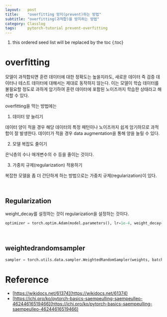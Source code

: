 ```yaml
---
layout:   post
title:    "overfitting 방지(prevent)하는 방법"
subtitle: "overfitting(과적합)을 방지하는 방법"
category: Classlog
tags:     pytorch-tutorial prevent-overfitting
---
```


1. this ordered seed list will be replaced by the toc
{:toc}

# overfitting

모델이 과적합되면 훈련 데이터에 대한 정확도는 높을지라도, 새로운 데이터 즉 검증 데이터나 테스트 데이터에 대해서는 제대로 동작하지 않는다. 이는 모델이 학습 데이터를 불필요할 정도로 과하게 암기하여 훈련 데이터에 포함된 노이즈까지 학습한 상태라고 해석할 수 있다. 

overfitting을 막는 방법에는
1. 데이터 양 늘리기

  데이터 양이 적을 경우 해당 데이터의 특정 패턴이나 노이즈까지 쉽게 암기하므로 과적합이 잘 발생한다. 데이터가 적을 경우 data augmentation을 통해 양을 늘릴 수 있다.

2. 모델 복잡도 줄이기

  은닉층의 수나 매개변수의 수 등을 줄이는 것이다.

3. 가중치 규제(regularization) 적용하기

  복잡한 모델을 좀 더 간단하게 하는 방법으로는 가중치 규제(regularization)이 있다.

<br>

## Regularization

weight_decay를 설정하는 것이 regularization을 설정하는 것이다.

```python
optimizer = torch.optim.Adam(model.parameters(), lr=1e-4, weight_decay=1e-5)
```

<br>

## weightedrandomsampler

```python
sampler = torch.utils.data.sampler.WeightedRandomSampler(weights, batch_size)
```






# Reference
- [https://wikidocs.net/61374](https://wikidocs.net/61374)
- [https://ichi.pro/ko/pytorch-basics-saempeulling-saempeulleo-46244616519466](https://ichi.pro/ko/pytorch-basics-saempeulling-saempeulleo-46244616519466)